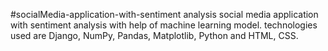 #socialMedia-application-with-sentiment analysis
social media application with sentiment analysis with help of machine learning model.
technologies used are Django, NumPy, Pandas, Matplotlib, Python and HTML, CSS.
